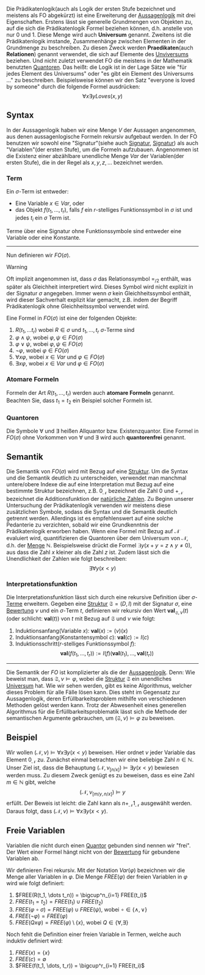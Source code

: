 
Die Prädikatenlogik(auch als Logik der ersten Stufe bezeichnet und meistens als FO abgekürzt) ist eine Erweiterung der [Aussagenlogik](Aussagenlogik.md) mit drei Eigenschaften. Erstens lässt sie generelle Grundmengen von Objekten zu, auf die sich die Prädikatenlogik Formel beziehen können, d.h. anstelle von nur $0$ und $1$. Diese Menge wird auch __Universum__ genannt. Zweitens ist die Prädikatenlogik imstande, Zusammenhänge zwischen Elementen in der Grundmenge zu beschreiben. Zu diesen Zweck werden __Praedikaten__(auch __Relationen__) genannt verwendet, die sich auf Elemente des [Unviversums](Universum.md) beziehen. Und nicht zuletzt verwendet FO die meistens in der Mathematik benutzten [Quantoren](Quantoren.md). Das heißt: die Logik ist in der Lage Sätze wie "für jedes Element des Universums" oder "es gibt ein Element des Universums ..." zu beschreiben. Beispielsweise können wir den Satz "everyone is loved by someone" durch die folgende Formel ausdrücken:
$$\forall x \exists y Loves(x, y)$$

## Syntax

In der Aussagenlogik haben wir eine Menge $V$ der Aussagen angenommen, aus denen aussagenlogische Formeln rekursiv aufgebaut werden. In der FO benutzen wir sowohl eine "Signatur"(siehe auch [Signatur](Mathe/Signatur.md), [Signatur](Grundlagen%20der%20Programmierung/Signatur.md)) als auch "Variablen"(der ersten Stufe), um die Formeln aufzubauen. Angenommen ist die Existenz einer abzählbare unendliche Menge $Var$ der Variablen(der ersten Stufe), die in der Regel als $x, y,z, \dots$  bezeichnet werden. 


### Term
Ein $\sigma$-Term ist entweder:
- Eine Variable $x\in Var$, oder
- das Objekt $f(t_1, \dots, t_r)$, falls $f$ ein $r$-stelliges Funktionssymbol in $\sigma$ ist und jedes $t_i$ ein $\sigma$ Term ist.

Terme über eine Signatur ohne Funktionssymbole sind entweder eine Variable oder eine Konstante.

---

Nun definieren wir $FO(\sigma)$. 

>[!WARNING]
>Oft implizit angenommen ist, dass $\sigma$ das Relationssymbol $=_{/2}$ enthält, was später als Gleichheit interpretiert wird. Dieses Symbol wird nicht explizit in der Signatur $\sigma$ angegeben. Immer wenn $\sigma$ kein Gleichheitssymbol enthält, wird dieser Sachverhalt explizit klar gemacht, z.B. indem der Begriff Prädikatenlogik ohne Gleichheitssymbol verwendet wird. 

Eine Formel in $FO(\sigma)$ ist eine der folgenden Objekte:

1. $R(t_1, \dots t_r)$ wobei $R\in \sigma$ und $t_1, \dots, t_r$ $\sigma$-Terme sind
2. $\varphi \land\psi$, wobei $\varphi, \psi \in FO(\sigma)$
3. $\varphi \lor \psi$, wobei $\varphi, \psi \in FO(\sigma)$
4. $\neg \varphi$, wobei $\varphi \in FO(\sigma)$
5. $\forall x\varphi$, wobei $x\in Var$ und $\varphi \in FO(\sigma)$
6. $\exists x\varphi$, wobei $x\in Var$ und $\varphi\in FO(\sigma)$


### Atomare Formeln

Formeln der Art $R(t_1, \dots, t_r)$ werden auch __atomare Formeln__ genannt. Beachten Sie, dass $t_1 = t_2$ ein Beispiel solcher Formeln ist. 

### Quantoren

Die Symbole $\forall$ und $\exists$ heißen Allquantor bzw. Existenzquantor. Eine Formel in $FO(\sigma)$ ohne Vorkommen von $\forall$ und $\exists$ wird auch __quantorenfrei__ genannt.


## Semantik

Die Semantik von $FO(\sigma)$ wird mit Bezug auf eine [Struktur](Struktur.md).
Um die Syntax und die Semantik deutlich zu unterscheiden, verwendet man manchmal untere/obere Indexe die auf eine Interpretation mut Bezug auf eine bestimmte Struktur bezeichnen, z.B. $0_{\mathcal N}$ bezeichnet die Zahl $0$ und $+_{\mathcal N}$ bezeichnet die Additionsfunktion der [natürliche Zahlen](Natürliche%20Zahlen.md). Zu Beginn unserer Untersuchung der Prädikatenlogik verwenden wir meistens diese zusätzlichen Symbole, sodass die Syntax und die Semantik deutlich getrennt werden. Allerdings ist es empfehlenswert auf eine solche Pedanterie zu verzichten, sobald wir eine Grundkenntnis der Prädikatenlogik erworben haben. Wenn eine Formel mit Bezug auf $\mathcal N$ evaluiert wird, quantifizieren die Quantoren über dem Universum von $\mathcal N$, d.h. der [Menge](Mengen.md) $\mathbb  N$. Beispielsweise drückt die Formel $\exists y(x + y = z \land y \not = 0)$, aus dass die Zahl $x$ kleiner als die Zahl $z$ ist. Zudem lässt sich die Unendlichkeit der Zahlen wie folgt beschreiben:
$$\exists \forall y (x< y)$$

### Interpretationsfunktion

Die Interpretationsfunktion lässt sich durch eine rekursive Definition über $\sigma$-[Terme](Term.md) erweitern. Gegeben eine [Struktur](Struktur.md) $\mathfrak S = (D, I)$ mit der Signatur $\sigma$, eine [Bewertung](Bewertung.md) $\nu$ und ein $\sigma$-Term $t$, definieren wir rekursiv den Wert $\textbf{val}_{\mathfrak S, \nu}(t)$   (oder schlicht: $\textbf{val}(t)$) von $t$ mit Bezug auf $\mathfrak S$ und $\nu$ wie folgt:

1. Induktionsanfang(Variable $x$): $\textbf{val}(x) := \mathfrak(v)(x)$
2. Induktionsanfang(Konstantensymbol $c$): $\textbf{val}(c) := I(c)$
3. Induktionsschritt($r$-stelliges Funktionssymbol $f$): $$\textbf{val}(f(t_1, \dots, t_{r})) := I(f)(\textbf{val}(t_1), \dots, \textbf{val}(t_r))$$
---

Die Semantik der $FO$ ist komplizierter als die der [Aussagenlogik](Aussagenlogik.md). Denn: Wie beweist man, dass $\mathfrak S, \nu \vDash \varphi$, wobei die [Struktur](Struktur.md) $\mathfrak S$ ein unendliches [Universum](Universum.md) hat. Wie wir sehen werden, gibt es keine Algorithmus, welcher dieses Problem für alle Fälle lösen kann. Dies steht im Gegensatz zur Aussagenlogik, deren Erfüllbarkeitsproblem mithilfe von verschiedenen Methoden gelöst werden kann. Trotz der Abwesenheit eines generellen Algorithmus für die Erfüllbarkeitsproblematik lässt sich die Methode der semantischen Argumente gebrauchen, um  $(\mathfrak S, \nu) \vDash \varphi$ zu beweisen.

## Beispiel

Wir wollen $(\mathcal N, \nu) \vDash \forall x\exists y(x<y)$ beweisen. Hier ordnet $\nu$ jeder Variable das Element $0_{\mathcal N}$ zu. Zunächst einmal betrachten wir eine beliebige Zahl $n\in\mathbb N$. Unser Ziel ist, dass die Behauptung $(\mathcal N, \nu_{[n/x]}) \vDash \exists y(x<y)$ bewiesen werden muss. Zu diesem Zweck genügt es zu beweisen, dass es eine Zahl $m\in\mathbb N$ gibt, welche
$$(\mathcal N, \nu_{[m/y, n/x]}) \vDash y$$
erfüllt. Der Beweis ist leicht: die Zahl kann als $n +_{\mathcal N} 1_{\mathcal N}$ ausgewählt werden. Daraus folgt, dass $(\mathcal N, \nu) \vDash \forall x\exists y(x < y)$.

## Freie Variablen

Variablen die nicht durch einen [Quantor](Quantoren.md) gebunden sind nennen wir "frei". Der Wert einer Formel hängt nicht von der [Bewertung](Bewertung.md) für gebundene Variablen ab.

Wir definieren Frei rekursiv. Mit der Notation $Var(\varphi)$ bezeichnen wir die Menge aller Variablen in $\varphi$. Die Menge $FREE(\varphi)$ der freien Variablen in $\varphi$ wird wie folgt definiert:
1. $FREE(R(t_1, \dots  t_n)) = \bigcup^n_{i=1} FREE(t_i)$
2. $FREE(t_1 = t_2) =  FREE(t_1) \cup FREE(t_2)$
3. $FREE(\varphi \circ \sigma) =  FREE(\varphi) \cup FREE(\psi)$, wobei $\circ\in\lbrace\land,\lor\rbrace$ 
4. $FREE(\neg \varphi) = FREE(\varphi)$
5. $FREE(Qx\varphi) = FREE(\varphi)\setminus\lbrace x\rbrace$, wobei $Q\in \lbrace \forall, \exists\rbrace$ 

Noch fehlt die Definition einer freien Variable in Termen, welche auch induktiv definiert wird:
1. $FREE(x) = \lbrace x\rbrace$
2. $FREE(c) =  \emptyset$
3. $FREE(f(t_1, \dots, t_r)) = \bigcup^r_{i=1} FREE(t_i)$

